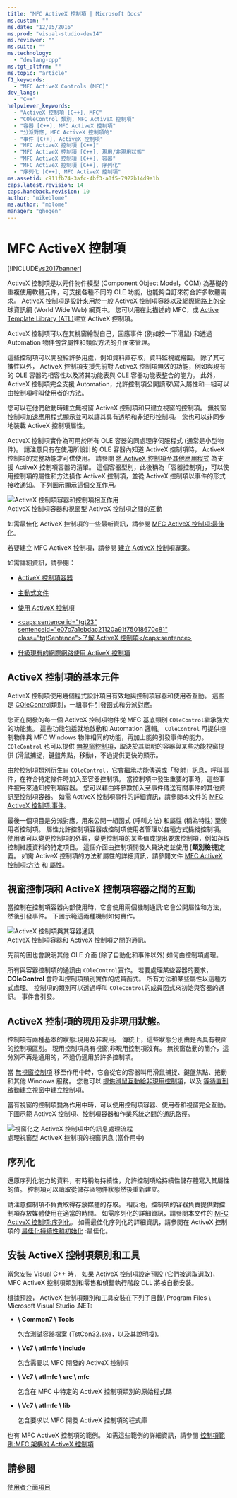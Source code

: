 ```yaml
---
title: "MFC ActiveX 控制項 | Microsoft Docs"
ms.custom: ""
ms.date: "12/05/2016"
ms.prod: "visual-studio-dev14"
ms.reviewer: ""
ms.suite: ""
ms.technology: 
  - "devlang-cpp"
ms.tgt_pltfrm: ""
ms.topic: "article"
f1_keywords: 
  - "MFC ActiveX Controls (MFC)"
dev_langs: 
  - "C++"
helpviewer_keywords: 
  - "ActiveX 控制項 [C++], MFC"
  - "COleControl 類別, MFC ActiveX 控制項"
  - "容器 [C++], MFC ActiveX 控制項"
  - "分派對應, MFC ActiveX 控制項的"
  - "事件 [C++], ActiveX 控制項"
  - "MFC ActiveX 控制項 [C++]"
  - "MFC ActiveX 控制項 [C++], 現用/非現用狀態"
  - "MFC ActiveX 控制項 [C++], 容器"
  - "MFC ActiveX 控制項 [C++], 序列化"
  - "序列化 [C++], MFC ActiveX 控制項"
ms.assetid: c911fb74-3afc-4bf3-a0f5-7922b14d9a1b
caps.latest.revision: 14
caps.handback.revision: 10
author: "mikeblome"
ms.author: "mblome"
manager: "ghogen"
---
```

# MFC ActiveX 控制項
[!INCLUDE[vs2017banner](../assembler/inline/includes/vs2017banner.md)]

ActiveX 控制項是以元件物件模型 \(Component Object Model，COM\) 為基礎的重複使用軟體元件，可支援各種不同的 OLE 功能，也能夠自訂來符合許多軟體需求。  ActiveX 控制項是設計來用於一般 ActiveX 控制項容器以及網際網路上的全球資訊網 \(World Wide Web\) 網頁中。  您可以用在此描述的 MFC，或 [Active Template Library \(ATL\)](../atl/active-template-library-atl-concepts.md)建立 ActiveX 控制項。  
  
 ActiveX 控制項可以在其視窗繪製自己，回應事件 \(例如按一下滑鼠\) 和透過 Automation 物件包含屬性和類似方法的介面來管理。  
  
 這些控制項可以開發給許多用處，例如資料庫存取，資料監視或繪圖。  除了其可攜性以外， ActiveX 控制項支援先前對 ActiveX 控制項無效的功能，例如與現有的 OLE 容器的相容性以及將其功能表與 OLE 容器功能表整合的能力。  此外， ActiveX 控制項完全支援 Automation，允許控制項公開讀取\\寫入屬性和一組可以由控制項呼叫使用者的方法。  
  
 您可以在他們啟動時建立無視窗 ActiveX 控制項和只建立視窗的控制項。  無視窗控制項加速應用程式顯示並可以讓其具有透明和非矩形控制項。  您也可以非同步地裝載 ActiveX 控制項屬性。  
  
 ActiveX 控制項實作為可用於所有 OLE 容器的同處理序伺服程式 \(通常是小型物件\)。  請注意只有在使用所設計的 OLE 容器內知道 ActiveX 控制項時， ActiveX 控制項的完整功能才可供使用。  請參閱 [將 ActiveX 控制項至其他應用程式](../mfc/containers-for-activex-controls.md) 為支援 ActiveX 控制項容器的清單。  這個容器型別，此後稱為「容器控制項」，可以使用控制項的屬性和方法操作 ActiveX 控制項，並從 ActiveX 控制項以事件的形式接收通知。  下列圖示顯示這個交互作用。  
  
 ![ActiveX 控制項容器和控制項相互作用](../mfc/media/vc37221.png "vc37221")  
ActiveX 控制項容器和視窗型 ActiveX 控制項之間的互動  
  
 如需最佳化 ActiveX 控制項的一些最新資訊，請參閱 [MFC ActiveX 控制項:最佳化](../mfc/mfc-activex-controls-optimization.md)。  
  
 若要建立 MFC ActiveX 控制項，請參閱 [建立 ActiveX 控制項專案](../mfc/reference/mfc-activex-control-wizard.md)。  
  
 如需詳細資訊，請參閱：  
  
-   [ActiveX 控制項容器](../mfc/activex-control-containers.md)  
  
-   [主動式文件](../mfc/active-documents.md)  
  
-   [使用 ActiveX 控制項](../data/ado-rdo/using-activex-controls.md)  
  
-   [\<caps:sentence id\="tgt23" sentenceid\="e07c7a1ebdac21120a91f75018670c81" class\="tgtSentence"\>了解 ActiveX 控制項\<\/caps:sentence\>](http://msdn.microsoft.com/library/windows/desktop/ms693753)  
  
-   [升級現有的網際網路使用 ActiveX 控制項](../mfc/upgrading-an-existing-activex-control.md)  
  
##  <a name="_core_basic_components_of_an_activex_control"></a> ActiveX 控制項的基本元件  
 ActiveX 控制項使用幾個程式設計項目有效地與控制項容器和使用者互動。  這些是 [COleControl](../mfc/reference/colecontrol-class.md)類別，一組事件引發函式和分派對應。  
  
 您正在開發的每一個 ActiveX 控制項物件從 MFC 基底類別 `COleControl`繼承強大的功能集。  這些功能包括就地啟動和 Automation 邏輯。  `COleControl` 可提供控制物件與 MFC Windows 物件相同的功能，再加上能夠引發事件的能力。  `COleControl` 也可以提供 [無視窗控制項](../mfc/providing-windowless-activation.md)，取決於其說明的容器與某些功能視窗提供 \(滑鼠捕捉，鍵盤焦點，移動\)，不過提供更快的顯示。  
  
 由於控制項類別衍生自 `COleControl`，它會繼承功能傳送或「發射」訊息，呼叫事件，在符合特定條件時加入至容器控制項。  當控制項中發生重要的事時，這些事件被用來通知控制項容器。  您可以藉由將參數加入至事件傳送有關事件的其他資訊至控制項容器。  如需 ActiveX 控制項事件的詳細資訊，請參閱本文件的 [MFC ActiveX 控制項:事件](../mfc/mfc-activex-controls-events.md)。  
  
 最後一個項目是分派對應，用來公開一組函式 \(呼叫方法\) 和屬性 \(稱為特性\) 至使用者控制項。  屬性允許控制項容器或控制項使用者管理以各種方式操縱控制項。  使用者可以變更控制項的外觀，變更控制項的某些值或提出要求控制項，例如存取控制維護資料的特定項目。  這個介面由控制項開發人員決定並使用 \[**類別檢視**\]定義。  如需 ActiveX 控制項的方法和屬性的詳細資訊，請參閱文件 [MFC ActiveX 控制項:方法](../mfc/mfc-activex-controls-methods.md) 和 [屬性](../mfc/mfc-activex-controls-properties.md)。  
  
##  <a name="_core_interaction_between_controls_with_windows_and_activex_control_containers"></a> 視窗控制項和 ActiveX 控制項容器之間的互動  
 當控制在控制項容器內部使用時，它會使用兩個機制通訊:它會公開屬性和方法，然後引發事件。  下圖示範這兩種機制如何實作。  
  
 ![ActiveX 控制項與其容器通訊](../mfc/media/vc37222.png "vc37222")  
ActiveX 控制項容器和 ActiveX 控制項之間的通訊。  
  
 先前的圖也會說明其他 OLE 介面 \(除了自動化和事件以外\) 如何由控制項處理。  
  
 所有與容器控制項的通訊由 `COleControl`實作。  若要處理某些容器的要求， **COleControl** 會呼叫控制項類別實作的成員函式。  所有方法和某些屬性以這種方式處理。  控制項的類別可以透過呼叫 `COleControl`的成員函式來初始與容器的通訊。  事件會引發。  
  
##  <a name="_core_active_and_inactive_states_of_an_activex_control"></a> ActiveX 控制項的現用及非現用狀態。  
 控制項有兩種基本的狀態:現用及非現用。  傳統上，這些狀態分別由是否具有視窗的控制項區別。  現用控制項具有視窗;非現用控制項沒有。  無視窗啟動的簡介，這分別不再是通用的，不過仍適用於許多控制項。  
  
 當 [無視窗控制項](../mfc/providing-windowless-activation.md) 移至作用中時，它會從它的容器叫用滑鼠捕捉、鍵盤焦點、捲動和其他 Windows 服務。  您也可以 [提供滑鼠互動給非現用控制項](../mfc/providing-mouse-interaction-while-inactive.md)，以及 [等待直到啟動建立視窗](../mfc/turning-off-the-activate-when-visible-option.md)中建立控制項。  
  
 當有視窗的控制項變為作用中時，可以使用控制項容器、使用者和視窗完全互動。  下圖示範 ActiveX 控制項、控制項容器和作業系統之間的通訊路徑。  
  
 ![視窗化之 ActiveX 控制項中的訊息處理流程](../mfc/media/vc37223.png "vc37223")  
處理視窗型 ActiveX 控制項的視窗訊息 \(當作用中\)  
  
##  <a name="_core_serializing_activex_elements"></a> 序列化  
 還原序列化能力的資料，有時稱為持續性，允許控制項給持續性儲存體寫入其屬性的值。  控制項可以讀取從儲存區物件狀態然後重新建立。  
  
 請注意控制項不負責取得存放媒體的存取。  相反地，控制項的容器負責提供對控制項存放媒體使用在適當的時間。  如需序列化的詳細資訊，請參閱本文件的 [MFC ActiveX 控制項:序列化](../mfc/mfc-activex-controls-serializing.md)。  如需最佳化序列化的詳細資訊，請參閱在 ActiveX 控制項的 [最佳化持續性和初始化](../mfc/optimizing-persistence-and-initialization.md) :最佳化。  
  
##  <a name="_core_installing_activex_control_classes_and_tools"></a> 安裝 ActiveX 控制項類別和工具  
 當您安裝 Visual C\+\+ 時， 如果 ActiveX 控制項設定預設 \(它們被選取選取\)，MFC ActiveX 控制項類別和零售和偵錯執行階段 DLL 將被自動安裝。  
  
 根據預設， ActiveX 控制項類別和工具安裝在下列子目錄\\ Program Files \\ Microsoft Visual Studio .NET:  
  
-   **\\ Common7 \\ Tools**  
  
     包含測試容器檔案 \(TstCon32.exe，以及其說明檔\)。  
  
-   **\\ Vc7 \\ atlmfc \\ include**  
  
     包含需要以 MFC 開發的 ActiveX 控制項  
  
-   **\\ Vc7 \\ atlmfc \\ src \\ mfc**  
  
     包含在 MFC 中特定的 ActiveX 控制項類別的原始程式碼  
  
-   **\\ Vc7 \\ atlmfc \\ lib**  
  
     包含要求以 MFC 開發 ActiveX 控制項的程式庫  
  
 也有 MFC ActiveX 控制項的範例。  如需這些範例的詳細資訊，請參閱 [控制項範例:MFC 架構的 ActiveX 控制項](../top/visual-cpp-samples.md)  
  
## 請參閱  
 [使用者介面項目](../mfc/user-interface-elements-mfc.md)